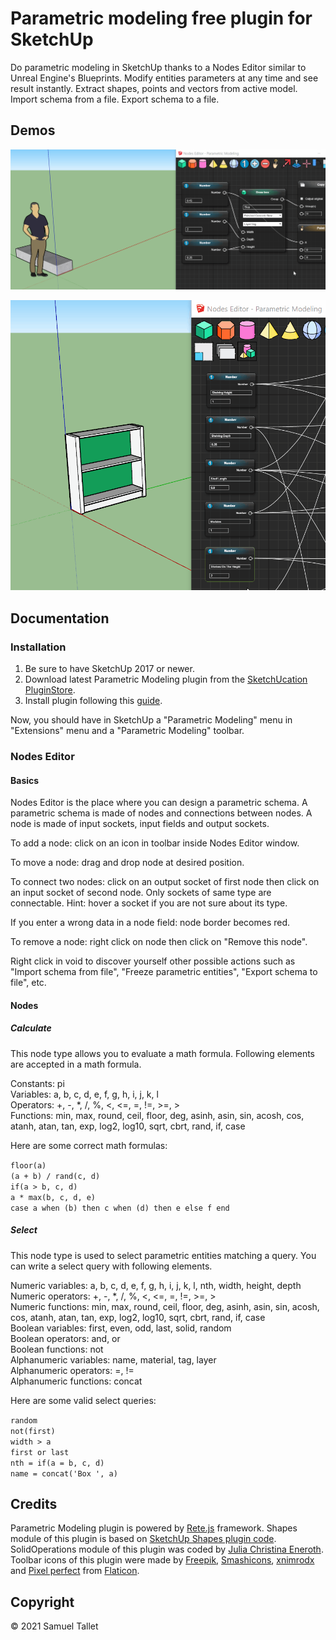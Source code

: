 # Parametric modeling free plugin for SketchUp

Do parametric modeling in SketchUp thanks to a Nodes Editor similar to Unreal Engine's Blueprints. Modify entities parameters at any time and see result instantly. Extract shapes, points and vectors from active model. Import schema from a file. Export schema to a file.

Demos
-----

![Parametric Modeling SketchUp Plugin Staircase Demo](https://github.com/SamuelTS/SketchUp-Parametric-Modeling-Plugin/raw/main/docs/parametric-modeling-sketchup-plugin-staircase-demo.gif)

![Parametric Modeling SketchUp Plugin Shelf Demo](https://github.com/SamuelTS/SketchUp-Parametric-Modeling-Plugin/raw/main/docs/parametric-modeling-sketchup-plugin-shelf-demo.gif)

Documentation
-------------

### Installation

1. Be sure to have SketchUp 2017 or newer.
2. Download latest Parametric Modeling plugin from the [SketchUcation PluginStore](https://sketchucation.com/plugin/2387-parametric_modeling).
3. Install plugin following this [guide](https://www.youtube.com/watch?v=tyM5f81eRno).

Now, you should have in SketchUp a "Parametric Modeling" menu in "Extensions" menu and a "Parametric Modeling" toolbar.

### Nodes Editor

#### Basics

Nodes Editor is the place where you can design a parametric schema. A parametric schema is made of nodes and connections between nodes. A node is made of input sockets, input fields and output sockets.

To add a node: click on an icon in toolbar inside Nodes Editor window.

To move a node: drag and drop node at desired position.

To connect two nodes: click on an output socket of first node then click on an input socket of second node. Only sockets of same type are connectable. Hint: hover a socket if you are not sure about its type.

If you enter a wrong data in a node field: node border becomes red.

To remove a node: right click on node then click on "Remove this node".

Right click in void to discover yourself other possible actions such as "Import schema from file", "Freeze parametric entities", "Export schema to file", etc.

#### Nodes

##### Calculate

This node type allows you to evaluate a math formula. Following elements are accepted in a math formula.

Constants: pi<br>
Variables: a, b, c, d, e, f, g, h, i, j, k, l<br>
Operators: +, -, \*, /, %, <, <=, =, !=, >=, ><br>
Functions: min, max, round, ceil, floor, deg, asinh, asin, sin, acosh, cos, atanh, atan, tan, exp, log2, log10, sqrt, cbrt, rand, if, case

Here are some correct math formulas:

`floor(a)`<br>
`(a + b) / rand(c, d)`<br>
`if(a > b, c, d)`<br>
`a * max(b, c, d, e)`<br>
`case a when (b) then c when (d) then e else f end`

##### Select

This node type is used to select parametric entities matching a query. You can write a select query with following elements.

Numeric variables: a, b, c, d, e, f, g, h, i, j, k, l, nth, width, height, depth<br>
Numeric operators: +, -, \*, /, %, <, <=, =, !=, >=, ><br>
Numeric functions: min, max, round, ceil, floor, deg, asinh, asin, sin, acosh, cos, atanh, atan, tan, exp, log2, log10, sqrt, cbrt, rand, if, case<br>
Boolean variables: first, even, odd, last, solid, random<br>
Boolean operators: and, or<br>
Boolean functions: not<br>
Alphanumeric variables: name, material, tag, layer<br>
Alphanumeric operators: =, !=<br>
Alphanumeric functions: concat

Here are some valid select queries:

`random`<br>
`not(first)`<br>
`width > a`<br>
`first or last`<br>
`nth = if(a = b, c, d)`<br>
`name = concat('Box ', a)`

Credits
-------

Parametric Modeling plugin is powered by [Rete.js](https://github.com/retejs/rete) framework. Shapes module of this plugin is based on [SketchUp Shapes plugin code](https://github.com/SketchUp/sketchup-shapes). SolidOperations module of this plugin was coded by [Julia Christina Eneroth](https://github.com/Eneroth3). Toolbar icons of this plugin were made by [Freepik](https://www.freepik.com), [Smashicons](https://www.flaticon.com/authors/smashicons), [xnimrodx](https://www.flaticon.com/authors/xnimrodx) and [Pixel perfect](https://www.flaticon.com/authors/pixel-perfect) from [Flaticon](https://www.flaticon.com/).

Copyright
---------

© 2021 Samuel Tallet
